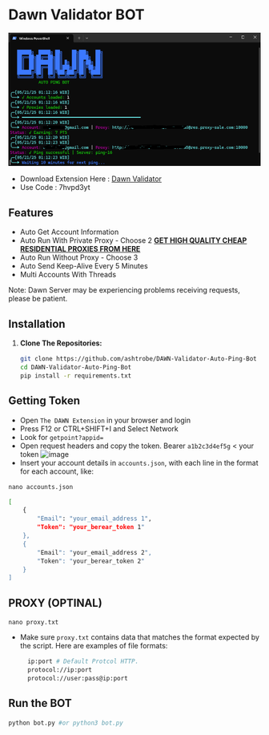 # Dawn Validator BOT

![DAWN](images/dawn.png)

- Download Extension Here : [Dawn Validator](https://chromewebstore.google.com/detail/dawn-validator-chrome-ext/fpdkjdnhkakefebpekbdhillbhonfjjp?hl=en)
- Use Code : 7hvpd3yt

## Features

  - Auto Get Account Information
  - Auto Run With Private Proxy - Choose 2 [**GET HIGH QUALITY CHEAP RESIDENTIAL PROXIES FROM HERE**](https://proxy-sale.com/?partner_link=7w04Ij8gwl)
  - Auto Run Without Proxy - Choose 3
  - Auto Send Keep-Alive Every 5 Minutes
  - Multi Accounts With Threads

Note: Dawn Server may be experiencing problems receiving requests, please be patient.

## Installation

1. **Clone The Repositories:**
   ```bash
   git clone https://github.com/ashtrobe/DAWN-Validator-Auto-Ping-Bot
   cd DAWN-Validator-Auto-Ping-Bot
   pip install -r requirements.txt
   ```

## Getting Token
- Open ``The DAWN Extension`` in your browser and login
- Press F12 or CTRL+SHIFT+I and Select Network
- Look for ``getpoint?appid=``
- Open request headers and copy the token. Bearer ``a1b2c3d4ef5g`` < your token
![image](https://github.com/user-attachments/assets/2cf7d088-8ecb-4925-a470-5b398cb88e1f)
- Insert your account details in ``accounts.json``, with each line in the format for each account, like:
```
nano accounts.json
```
  ```bash
  [
      {
          "Email": "your_email_address 1",
          "Token": "your_berear_token 1"
      },
      {
          "Email": "your_email_address 2",
          "Token": "your_berear_token 2"
      }
  ]
  ```
## PROXY (OPTINAL)
```
nano proxy.txt
```
- Make sure `proxy.txt` contains data that matches the format expected by the script. Here are examples of file formats:
  ```bash
    ip:port # Default Protcol HTTP.
    protocol://ip:port
    protocol://user:pass@ip:port
  ```

## Run the BOT

```bash
python bot.py #or python3 bot.py
```
